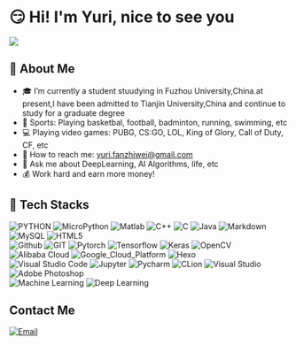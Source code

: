 # :smirk: Hi! I'm Yuri, nice to see you
![](https://www.hualigs.cn/image/60ae54e45e85e.jpg)
## :eyes: About Me
- :mortar_board: I’m currently a student stuudying in Fuzhou University,China.at present,I have been admitted to Tianjin University,China and continue to study for a graduate degree
- :muscle: Sports: Playing basketbal, football, badminton, running, swimming, etc
- :computer: Playing video games: PUBG, CS:GO, LOL, King of Glory, Call of Duty, CF, etc
- :email: How to reach me: [yuri.fanzhiwei@gmail.com](yuri.fanzhiwei@gmail.com)
- 💬 Ask me about DeepLearning, AI Algorithms, life, etc
- :moneybag: Work hard and earn more money!

## :wrench: Tech Stacks
![PYTHON](https://img.shields.io/badge/-Python-333333?style=flat&logo=python&logoColor=white)
![MicroPython](https://img.shields.io/badge/-MicroPython-2B2728?style=flat&logo=MicroPython&logoColor=white)
![Matlab](https://img.shields.io/badge/-Matlab-00599C?style=flat&logo=Matlab&logoColor=white)
![C++](https://img.shields.io/badge/-C++-00599C?style=flat&logo=c++&logoColor=white)
![C](https://img.shields.io/badge/-C-A8B9CC?style=flat&logo=c&logoColor=white)
![Java](https://img.shields.io/badge/-Java-007396?style=flat&logo=java&logoColor=white)
![Markdown](https://img.shields.io/badge/-Markdown-333333?style=flat&logo=markdown)
![MySQL](https://img.shields.io/badge/-MySQL-4479A1?style=flat&logo=MySQL&logoColor=white)
![HTML5](https://img.shields.io/badge/-HTML5-E34F26?style=flat&logo=html5&logoColor=white)  
![Github](https://img.shields.io/badge/-Github-181717?style=flat&logo=github&logoColor=white)
![GIT](https://img.shields.io/badge/-Git-F05032?style=flat&logo=git&logoColor=white)
![Pytorch](https://img.shields.io/badge/-Pytorch-EE4C2C?style=flat&logo=pytorch&logoColor=white)
![Tensorflow](https://img.shields.io/badge/-Tensorflow-FF6F00?style=flat&logo=tensorflow&logoColor=white)
![Keras](https://img.shields.io/badge/-Keras-D00000?style=flat&logo=keras&logoColor=white)
![OpenCV](https://img.shields.io/badge/-OpenCV-5C3EE8?style=flat&logo=OpenCV&logoColor=white)
![Alibaba Cloud](https://img.shields.io/badge/-AlibabaCloud-FF6A00?style=flat&logo=Alibaba-Cloud&logoColor=white)
![Google_Cloud_Platform](https://img.shields.io/badge/-Google_Cloud_Platform-1a73e8?style=flat-square&logo=google-cloud&logoColor=white)
![Hexo](https://img.shields.io/badge/-Hexo-0E83D?style=flat&logo=Hexo&logoColor=white)  
![Visual Studio Code](https://img.shields.io/badge/-VisualStudioCode-007ACC?style=flat&logo=Visual-Studio-Code&logoColor=white)
![Jupyter](https://img.shields.io/badge/Jupyter-F37626?style=flat-square&logo=Jupyter&logoColor=white)
![Pycharm](https://img.shields.io/badge/-Pycharm-000000?style=flat&logo=Pycharm&logoColor=white)
![CLion](https://img.shields.io/badge/-CLion-000000?style=flat&logo=CLion&logoColor=white)
![Visual Studio](https://img.shields.io/badge/-VisualStudio-5C2D91?style=flat&logo=Visual-Studio&logoColor=white)
![Adobe Photoshop](https://img.shields.io/badge/-Adobe_Photoshop-31A8FF?style=flat&logo=Adobe-Photoshop&logoColor=white)  
![Machine Learning](https://img.shields.io/badge/-Machine_Learning-333333?style=flat&logo=Machine-Learning)
![Deep Learning](https://img.shields.io/badge/-Deep_Learning-333333?style=flat&logo=Deep-Learning)

## Contact Me
<a href="Yuri.Fanzhiwei@gmail.com"><img alt="Email" src="https://img.shields.io/badge/Email-Yuri.Fanzhiwei@gmail.com-blue?style=flat-square&logo=gmail"></a>








